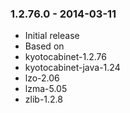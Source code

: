 
### 1.2.76.0 - 2014-03-11
  - Initial release
  - Based on
   - kyotocabinet-1.2.76
   - kyotocabinet-java-1.24
   - lzo-2.06
   - lzma-5.05
   - zlib-1.2.8